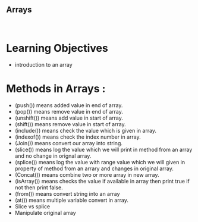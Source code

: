 ## Arrays
<br/>

 # Learning Objectives
- introduction to an array

# Methods in Arrays :

- (push()) means added value in end of array.
- (pop()) means remove value in end of array.
- (unshift()) means add value in start of array.
- (shift()) means remove value in start of array.
- (include()) means check the value which is given in array.
- (indexof()) means check the index number in array.
- (Join()) means convert our array into string. 
- (slice()) means log the value which we will print in method from an array and no change in orignal array.
- (splice()) means log the value with range value which we will given in property of method from an arrary and changes  in  original array.
- (Concat()) means combine two or more array in new array.
- (isArray()) means checks the value if available in array then print true if not then print false.
- (from()) means convert string into an array
- (at()) means multiple variable convert in array.
- Slice vs splice
- Manipulate original array

